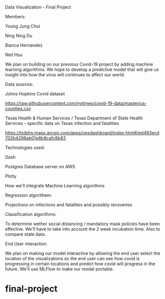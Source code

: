Data Visualization - Final Project

Members:

Young Jung Choi

Ning Ning Du

Bianca Hernandez

Neil Hsu

We plan on building on our previous Covid-19 project by adding machine learning algorithms. We hope to develop a predictive model that will give us insight into how the virus will continues to affect our world.

Data sources:

Johns Hopkins Covid dataset

https://raw.githubusercontent.com/nytimes/covid-19-data/master/us-counties.csv

Texas Health & Human Services / Texas Department of State Health Services - specific data on Texas infection and fatalities

https://txdshs.maps.arcgis.com/apps/opsdashboard/index.html#/ed483ecd702b4298ab01e8b9cafc8b83

Technologies used:

Dash

Postgres Database server on AWS

Plotly

How we'll integrate Machine Learning algorithms

Regression algorithem:

Projections on infections and fatalities and possibly recoveries

Classification algorithms: 

To determine wether social distancing / mandatory mask policies have been effective. We'll have to take into account the 2 week incubation time. Also to compare state data.


End User interaction

We plan on making our model interactive by allowing the end user select the location of the visualizations so the end user can see how covid is progressing in certain locations and predict how covid will progress in the future. We'll use MLFlow to make our model portable.

# final-project
